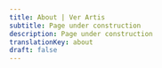 ```yaml
---
title: About | Ver Artis
subtitle: Page under construction
description: Page under construction
translationKey: about
draft: false
---
```

